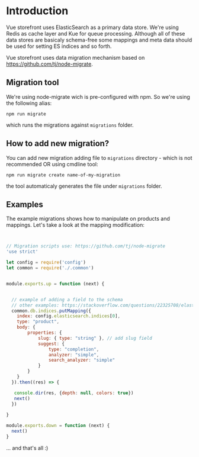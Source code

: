 # Introduction

Vue storefront uses ElasticSearch as a primary data store. We're using Redis as cache layer and Kue for queue processing.
Although all of these data stores are basicaly schema-free some mappings and meta data should be used for setting ES indices and so forth. 

Vue storefront uses data migration mechanism based on https://github.com/tj/node-migrate.

## Migration tool

We're using node-migrate wich is pre-configured with npm. So we're using the following alias:

```
npm run migrate
```

which runs the migrations against `migrations` folder.

## How to add new migration?

You can add new migration adding file to `migrations` directory - which is not recommended OR using cmdline tool:

```
npm run migrate create name-of-my-migration
```

the tool automaticaly generates the file under `migrations` folder.


## Examples

The example migrations shows how to manipulate on products and mappings. Let's take a look at the mapping modification:

```js


// Migration scripts use: https://github.com/tj/node-migrate
'use strict'

let config = require('config')
let common = require('./.common')


module.exports.up = function (next) {


  // example of adding a field to the schema
  // other examples: https://stackoverflow.com/questions/22325708/elasticsearch-create-index-with-mappings-using-javascript, 
  common.db.indices.putMapping({ 
    index: config.elasticsearch.indices[0],
    type: "product",
    body: {
        properties: {
            slug: { type: "string" }, // add slug field
            suggest: {
                type: "completion",
                analyzer: "simple",
                search_analyzer: "simple"
            }
        }
    }
  }).then((res) => {

   console.dir(res, {depth: null, colors: true})
   next()
  })
  
}

module.exports.down = function (next) {
  next()
}
```

... and that's all :)
